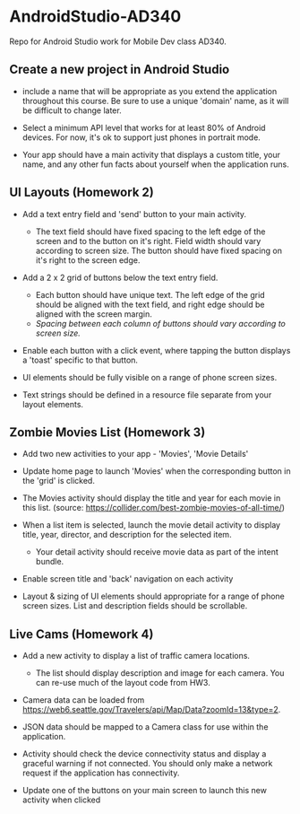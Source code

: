 # AndroidStudio-AD340
Repo for Android Studio work for Mobile Dev class AD340.

## Create a new project in Android Studio
 - include a name that will be appropriate as you extend the application throughout this course.
 Be sure to use a unique 'domain' name, as it will be difficult to change later.

 - Select a minimum API level that works for at least 80% of Android devices. For now, it's ok to support just phones in portrait mode.

 - Your app should have a main activity that displays a custom title, your name, and any other fun facts about yourself when the application runs.


## UI Layouts (Homework 2)
 - Add a text entry field and 'send' button to your main activity.
   - The text field should have fixed spacing to the left edge of the screen and to the button on it's right. Field width should vary according to screen size. The button should have fixed spacing on it's right to the screen edge.

 - Add a 2 x 2 grid of buttons below the text entry field.
   - Each button should have unique text. The left edge of the grid should be aligned with the text field, and right edge should be aligned with the screen margin.
   - *Spacing between each column of buttons should vary according to screen size.*

 - Enable each button with a click event, where tapping the button displays a 'toast' specific to that button. 

 - UI elements should be fully visible on a range of phone screen sizes.

 - Text strings should be defined in a resource file separate from your layout elements.

## Zombie Movies List (Homework 3)
- Add two new activities to your app - 'Movies', 'Movie Details'

- Update home page to launch 'Movies' when the corresponding button in the 'grid' is clicked.

- The Movies activity should display the title and year for each movie in this list. (source: https://collider.com/best-zombie-movies-of-all-time/)

- When a list item is selected, launch the movie detail activity to display  title, year, director, and description for the selected item.
  - Your detail activity should receive movie data as part of the intent bundle.

- Enable screen title and 'back' navigation on each activity

- Layout & sizing of UI elements should appropriate for a range of phone screen sizes. List and description fields should be scrollable.

## Live Cams (Homework 4)
 - Add a new activity to display a list of traffic camera locations.
   - The list should display description and image for each camera. You can re-use much of the layout code from HW3.

 - Camera data can be loaded from https://web6.seattle.gov/Travelers/api/Map/Data?zoomId=13&type=2. 

 - JSON data should be mapped to a Camera class for use within the application.

 - Activity should check the device connectivity status and display a graceful warning if not connected. You should only make a network request if the application has connectivity.
 - Update one of the buttons on your main screen to launch this new activity when clicked
